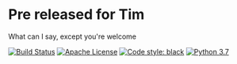 # Pre released for Tim
What can I say, except you're welcome

[![Build Status](https://travis-ci.com/tensortrade-org/tensortrade.svg?branch=master)](https://travis-ci.org/tensortrade-org/tensortrade)
[![Apache License](https://img.shields.io/github/license/tensortrade-org/tensortrade.svg?color=brightgreen)](http://www.apache.org/licenses/LICENSE-2.0)
[![Code style: black](https://img.shields.io/badge/code%20style-black-000000.svg)](https://github.com/psf/black)
[![Python 3.7](https://img.shields.io/badge/python-3.7-blue.svg)](https://www.python.org/downloads/release/python-370/)
